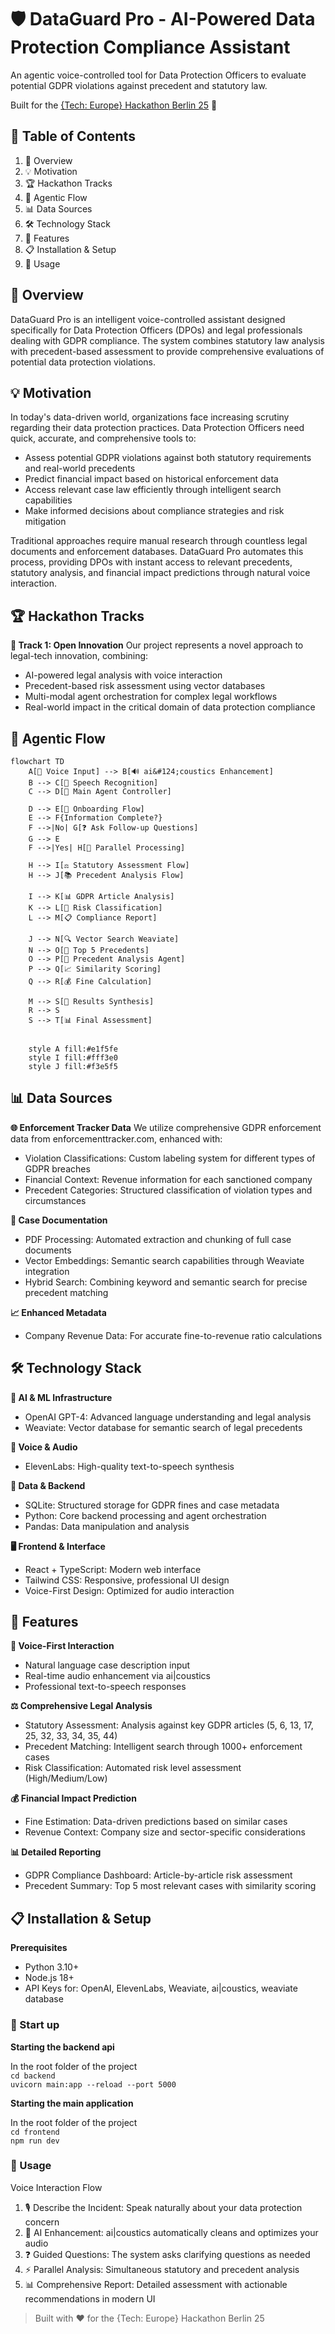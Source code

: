 # 🛡️ DataGuard Pro - AI-Powered Data Protection Compliance Assistant

An agentic voice-controlled tool for Data Protection Officers to evaluate potential GDPR violations against precedent and statutory law.

Built for the [{Tech: Europe} Hackathon Berlin 25](https://techeurope.notion.site/berlin-hackathon-manual) 🚀

## 📑 Table of Contents
1. 🎯 Overview
2. 💡 Motivation
3. 🏆 Hackathon Tracks
4. 🔄 Agentic Flow
5. 📊 Data Sources
6. 🛠️ Technology Stack
7. 🚀 Features
8. 📋 Installation & Setup
9. 🎤 Usage

## 🎯 Overview
DataGuard Pro is an intelligent voice-controlled assistant designed specifically for Data Protection Officers (DPOs) and legal professionals dealing with GDPR compliance. The system combines statutory law analysis with precedent-based assessment to provide comprehensive evaluations of potential data protection violations.

## 💡 Motivation
In today's data-driven world, organizations face increasing scrutiny regarding their data protection practices. Data Protection Officers need quick, accurate, and comprehensive tools to:

- Assess potential GDPR violations against both statutory requirements and real-world precedents
- Predict financial impact based on historical enforcement data
- Access relevant case law efficiently through intelligent search capabilities
- Make informed decisions about compliance strategies and risk mitigation

Traditional approaches require manual research through countless legal documents and enforcement databases. DataGuard Pro automates this process, providing DPOs with instant access to relevant precedents, statutory analysis, and financial impact predictions through natural voice interaction.

## 🏆 Hackathon Tracks

**🌟 Track 1: Open Innovation**
Our project represents a novel approach to legal-tech innovation, combining:

- AI-powered legal analysis with voice interaction
- Precedent-based risk assessment using vector databases
- Multi-modal agent orchestration for complex legal workflows
- Real-world impact in the critical domain of data protection compliance


## 🔄 Agentic Flow

```mermaid
flowchart TD
    A[🎤 Voice Input] --> B[🔊 ai&#124;coustics Enhancement]
    B --> C[📝 Speech Recognition]
    C --> D[🤖 Main Agent Controller]
    
    D --> E[👋 Onboarding Flow]
    E --> F{Information Complete?}
    F -->|No| G[❓ Ask Follow-up Questions]
    G --> E
    F -->|Yes| H[🔀 Parallel Processing]
    
    H --> I[⚖️ Statutory Assessment Flow]
    H --> J[📚 Precedent Analysis Flow]
    
    I --> K[📊 GDPR Article Analysis]
    K --> L[🎯 Risk Classification]
    L --> M[📋 Compliance Report]
    
    J --> N[🔍 Vector Search Weaviate]
    N --> O[📑 Top 5 Precedents]
    O --> P[🤖 Precedent Analysis Agent]
    P --> Q[📈 Similarity Scoring]
    Q --> R[💰 Fine Calculation]
    
    M --> S[🔗 Results Synthesis]
    R --> S
    S --> T[📊 Final Assessment]

    
    style A fill:#e1f5fe
    style I fill:#fff3e0
    style J fill:#f3e5f5

```

## 📊 Data Sources

**🌐 Enforcement Tracker Data**
We utilize comprehensive GDPR enforcement data from enforcementtracker.com, enhanced with:

- Violation Classifications: Custom labeling system for different types of GDPR breaches
- Financial Context: Revenue information for each sanctioned company
- Precedent Categories: Structured classification of violation types and circumstances

**📄 Case Documentation**

- PDF Processing: Automated extraction and chunking of full case documents
- Vector Embeddings: Semantic search capabilities through Weaviate integration
- Hybrid Search: Combining keyword and semantic search for precise precedent matching

**📈 Enhanced Metadata**

- Company Revenue Data: For accurate fine-to-revenue ratio calculations



## 🛠️ Technology Stack

**🎯 AI & ML Infrastructure**

- OpenAI GPT-4: Advanced language understanding and legal analysis
- Weaviate: Vector database for semantic search of legal precedents

**🎵 Voice & Audio**

- ElevenLabs: High-quality text-to-speech synthesis

**💾 Data & Backend**

- SQLite: Structured storage for GDPR fines and case metadata
- Python: Core backend processing and agent orchestration
- Pandas: Data manipulation and analysis

**🖥️ Frontend & Interface**

- React + TypeScript: Modern web interface
- Tailwind CSS: Responsive, professional UI design
- Voice-First Design: Optimized for audio interaction

## 🚀 Features

**🎤 Voice-First Interaction**
- Natural language case description input
- Real-time audio enhancement via ai|coustics
- Professional text-to-speech responses

**⚖️ Comprehensive Legal Analysis**
- Statutory Assessment: Analysis against key GDPR articles (5, 6, 13, 17, 25, 32, 33, 34, 35, 44)
- Precedent Matching: Intelligent search through 1000+ enforcement cases
- Risk Classification: Automated risk level assessment (High/Medium/Low)

**💰 Financial Impact Prediction**
- Fine Estimation: Data-driven predictions based on similar cases
- Revenue Context: Company size and sector-specific considerations

**📊 Detailed Reporting**
- GDPR Compliance Dashboard: Article-by-article risk assessment
- Precedent Summary: Top 5 most relevant cases with similarity scoring


## 📋 Installation & Setup
**Prerequisites**

- Python 3.10+
- Node.js 18+
- API Keys for: OpenAI, ElevenLabs, Weaviate, ai|coustics, weaviate database


### 🚀 Start up
**Starting the backend api**

In the root folder of the project<br>
<code>cd backend</code><br>
<code>uvicorn main:app --reload --port 5000</code>

**Starting the main application**

In the root folder of the project<br>
<code>cd frontend</code><br>
<code>npm run dev</code>











### 🎤 Usage
Voice Interaction Flow
1. 🎙️ Describe the Incident: Speak naturally about your data protection concern
2. 🤖 AI Enhancement: ai|coustics automatically cleans and optimizes your audio
3. ❓ Guided Questions: The system asks clarifying questions as needed
4. ⚡ Parallel Analysis: Simultaneous statutory and precedent analysis
5. 📊 Comprehensive Report: Detailed assessment with actionable recommendations in modern UI


> Built with ❤️ for the {Tech: Europe} Hackathon Berlin 25
